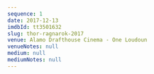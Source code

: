 ```yaml
---
sequence: 1
date: 2017-12-13
imdbId: tt3501632
slug: thor-ragnarok-2017
venue: Alamo Drafthouse Cinema - One Loudoun
venueNotes: null
medium: null
mediumNotes: null
---
```


